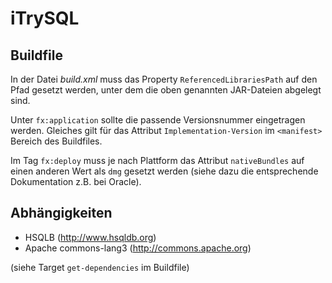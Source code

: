 # iTrySQL

Buildfile
---------

In der Datei _build.xml_ muss das Property `ReferencedLibrariesPath`
auf den Pfad gesetzt werden, unter dem die oben genannten JAR-Dateien abgelegt sind.

Unter `fx:application` sollte die passende Versionsnummer eingetragen werden.
Gleiches gilt für das Attribut `Implementation-Version` im `<manifest>` Bereich des Buildfiles.

Im Tag `fx:deploy` muss je nach Plattform das Attribut `nativeBundles` auf einen anderen Wert als `dmg`
gesetzt werden (siehe dazu die entsprechende Dokumentation z.B. bei Oracle).

Abhängigkeiten
--------------

- HSQLB (http://www.hsqldb.org)
- Apache commons-lang3 (http://commons.apache.org)

(siehe Target `get-dependencies` im Buildfile)
